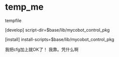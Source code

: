 # temp_me
tempfile



[develop]
script-dir=$base/lib/mycobot_control_pkg

[install]
install-scripts=$base/lib/mycobot_control_pkg


我把cfg加上就OK了！ 我靠。凭什么啊
